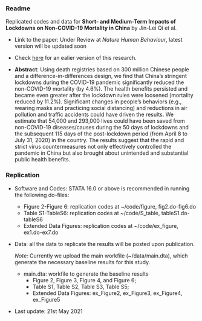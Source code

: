 



### Readme

Replicated codes and data for **Short- and Medium-Term Impacts of Lockdowns** **on Non-COVID-19 Mortality in China** by Jin-Lei Qi et al. 

- Link to the paper: Under Review at *Nature Human Behaviour*, latest version will be updated soon

- Check [here](https://www.medrxiv.org/content/10.1101/2020.08.28.20183699v2) for an ealier version of this research.

  

- **Abstract**: Using death registries based on 300 million Chinese people and a difference-in-differences design, we find that China’s stringent lockdowns during the COVID-19 pandemic significantly reduced the non-COVID-19 mortality (by 4.6%). The health benefits persisted and became even greater after the lockdown rules were loosened (mortality reduced by 11.2%). Significant changes in people’s behaviors (e.g., wearing masks and practicing social distancing) and reductions in air pollution and traffic accidents could have driven the results. We estimate that 54,000 and 293,000 lives could have been saved from non-COVID-19 diseases/causes during the 50 days of lockdowns and the subsequent 115 days of the post-lockdown period (from April 8 to July 31, 2020) in the country. The results suggest that the rapid and strict virus countermeasures not only effectively controlled the pandemic in China but also brought about unintended and substantial public health benefits.



### Replication

- Software and Codes: STATA 16.0 or above is recommended in running the following do-files:

  - Figure 2-Figure 6: replication codes at ~/code/figure, fig2.do-fig6.do 
  - Table S1-TableS6: replication codes at ~/code/S_table, tableS1.do-tableS6
  - Extended Data Figures: replication codes at ~/code/ex_figure, ex1.do-ex7.do

  

- Data: all the data to replicate the results will be posted upon publication. 

  *Note:* Currently we upload the main workfile (~/data/main.dta), which generate the necessary baseline results for this study.

  - main.dta: workfile to generate the baseline results
    - Figure 2, Figure 3, Figure 4, and Figure 6; 
    - Table S1, Table S2, Table S3, Table S5;
    - Extended Data Figures: ex_Figure2, ex_Figure3, ex_Figure4, ex_Figure5



- Last update: 21st May 2021